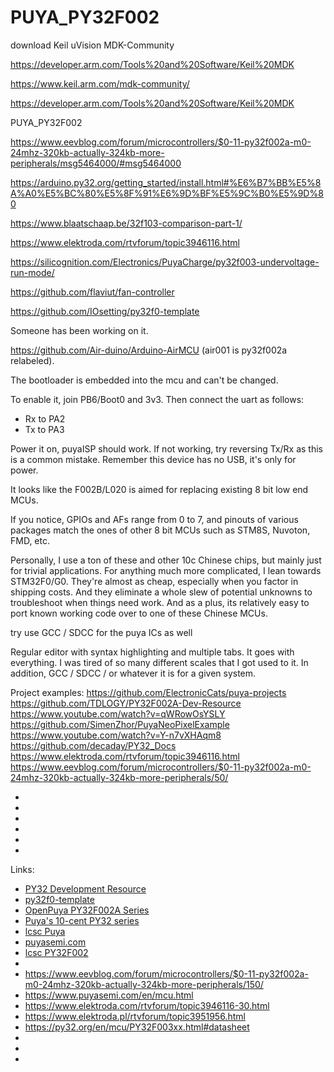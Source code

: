 # PUYA_PY32F002

download Keil uVision MDK-Community

https://developer.arm.com/Tools%20and%20Software/Keil%20MDK

https://www.keil.arm.com/mdk-community/

https://developer.arm.com/Tools%20and%20Software/Keil%20MDK


PUYA_PY32F002


https://www.eevblog.com/forum/microcontrollers/$0-11-py32f002a-m0-24mhz-320kb-actually-324kb-more-peripherals/msg5464000/#msg5464000


https://arduino.py32.org/getting_started/install.html#%E6%B7%BB%E5%8A%A0%E5%BC%80%E5%8F%91%E6%9D%BF%E5%9C%B0%E5%9D%80



https://www.blaatschaap.be/32f103-comparison-part-1/

https://www.elektroda.com/rtvforum/topic3946116.html

https://silicognition.com/Electronics/PuyaCharge/py32f003-undervoltage-run-mode/


https://github.com/flaviut/fan-controller


https://github.com/IOsetting/py32f0-template





Someone has been working on it. 

https://github.com/Air-duino/Arduino-AirMCU (air001 is py32f002a relabeled).





The bootloader is embedded into the mcu and can't be changed.

To enable it, join PB6/Boot0 and 3v3.
Then connect the uart as follows:
- Rx to PA2
- Tx to PA3

Power it on, puyaISP should work.
If not working, try reversing Tx/Rx as this is a common mistake.
Remember this device has no USB, it's only for power.




It looks like the F002B/L020 is aimed for replacing existing 8 bit low end MCUs. 

If you notice, GPIOs and AFs range from 0 to 7, and pinouts of various packages match the ones of other 8 bit MCUs such as STM8S, Nuvoton, FMD, etc.




Personally, I use a ton of these and other 10c Chinese chips, but mainly just for trivial applications. 
For anything much more complicated, I lean towards STM32F0/G0. 
They're almost as cheap, especially when you factor in shipping costs. 
And they eliminate a whole slew of potential unknowns to troubleshoot when things need work.
 And as a plus, its relatively easy to port known working code over to one of these Chinese MCUs.








try use GCC / SDCC for the puya ICs as well

Regular editor with syntax highlighting and multiple tabs. It goes with everything.
I was tired of so many different scales that I got used to it.
In addition, GCC / SDCC / or whatever it is for a given system.




Project examples:
https://github.com/ElectronicCats/puya-projects
https://github.com/TDLOGY/PY32F002A-Dev-Resource
https://www.youtube.com/watch?v=qWRowOsYSLY
https://github.com/SimenZhor/PuyaNeoPixelExample
https://www.youtube.com/watch?v=Y-n7vXHAqm8
https://github.com/decaday/PY32_Docs
https://www.elektroda.com/rtvforum/topic3946116.html
https://www.eevblog.com/forum/microcontrollers/$0-11-py32f002a-m0-24mhz-320kb-actually-324kb-more-peripherals/50/
- []()
- []()
- []()
- []()
- []()
- []()



Links:
- [PY32 Development Resource](https://github.com/TDLOGY/PY32F002A-Dev-Resource)
- [py32f0-template](https://github.com/IOsetting/py32f0-template)
- [OpenPuya PY32F002A Series](https://py32.org/en/mcu/PY32F002Axx.html)
- [Puya's 10-cent PY32 series](https://jaycarlson.net/2023/02/04/the-cheapest-flash-microcontroller-you-can-buy-is-actually-an-arm-cortex-m0/)
- [lcsc Puya](https://www.lcsc.com/products/Microcontroller-Units-MCUs-MPUs-SOCs_11329.html?keyword=py32f0)
- [puyasemi.com](https://www.puyasemi.com/)
- [lcsc PY32F002](https://www.lcsc.com/search?q=%20PY32F002)
- []()
- https://www.eevblog.com/forum/microcontrollers/$0-11-py32f002a-m0-24mhz-320kb-actually-324kb-more-peripherals/150/
- https://www.puyasemi.com/en/mcu.html
- https://www.elektroda.com/rtvforum/topic3946116-30.html
- https://www.elektroda.pl/rtvforum/topic3951956.html
- https://py32.org/en/mcu/PY32F003xx.html#datasheet
- 
- 
- 

